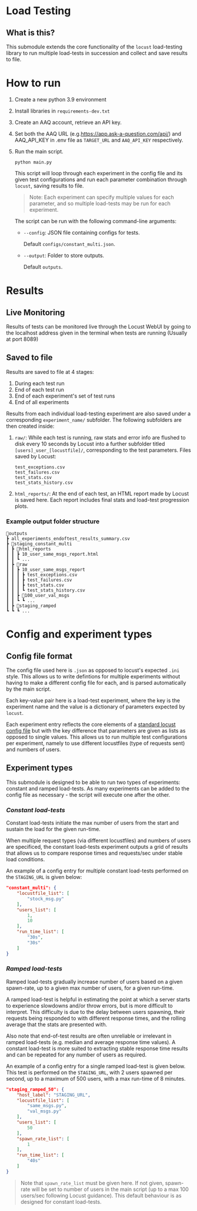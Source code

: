 # Load Testing

## What is this?

This submodule extends the core functionality of the `locust` load-testing library to run multiple load-tests in succession and collect and save results to file.

# How to run

1. Create a new python 3.9 environment

2. Install libraries in `requirements-dev.txt`

3. Create an AAQ account, retrieve an API key.

4. Set both the AAQ URL (e.g.https://app.ask-a-question.com/api/) and AAQ_API_KEY in .env file as 
`TARGET_URL` and `AAQ_API_KEY` respectively.

5. Run the main script.

    ```console
    python main.py
    ```

    This script will loop through each experiment in the config file and its given test configurations and run each parameter combination through `locust`, saving results to file.

    > Note: Each experiment can specify multiple values for each parameter, and so multiple load-tests may be run for each experiment.

    The script can be run with the following command-line arguments:

    - `--config`: JSON file containing configs for tests.

        Default `configs/constant_multi.json`.

    - `--output`: Folder to store outputs.

        Default `outputs`.


# Results

## Live Monitoring

Results of tests can be monitored live through the Locust WebUI by going to the localhost address given in the terminal when tests are running (Usually at port 8089)

## Saved to file

Results are saved to file at 4 stages:

1. During each test run
2. End of each test run
3. End of each experiment's set of test runs
4. End of all experiments


Results from each individual load-testing experiment are also saved under a corresponding `experiment_name/` subfolder. The following subfolders are then created inside:

1. `raw/`: While each test is running, raw stats and error info are flushed to disk every 10 seconds by Locust into a further subfolder titled `[users]_user_[locustfile]/`, corresponding to the test parameters. Files saved by Locust:

    ```console
    test_exceptions.csv
    test_failures.csv
    test_stats.csv
    test_stats_history.csv
    ```

2. `html_reports/`: At the end of each test, an HTML report made by Locust is saved here. Each report includes final stats and load-test progression plots.

### Example output folder structure

```console
📂outputs
┣ all_experiments_endoftest_results_summary.csv
┣ 📂staging_constant_multi
┃ ┣ 📂html_reports
┃ ┃ ┣ 10_user_same_msgs_report.html
┃ ┃ ┗ ...
┃ ┣ 📂raw
┃ ┃ ┣ 10_user_same_msgs_report
┃ ┃ ┃ ┣ test_exceptions.csv
┃ ┃ ┃ ┣ test_failures.csv
┃ ┃ ┃ ┣ test_stats.csv
┃ ┃ ┃ ┗ test_stats_history.csv
┃ ┃ ┣ 📂100_user_val_msgs
┃ ┃ ┗ ┗ ...
┃ ┣ 📂staging_ramped
┗ ┗ ┗ ...
```

# Config and experiment types

## Config file format

The config file used here is `.json` as opposed to locust's expected `.ini` style. This allows us to write defintions for multiple experiments without having to make a different config file for each, and is parsed automatically by the main script.

Each key-value pair here is a load-test experiment, where the key is the experiment name and the value is a dictionary of parameters expected by `locust`.

Each experiment entry reflects the core elements of a [standard locust config file](https://docs.locust.io/en/stable/configuration.html) but with the key difference that parameters are given as lists as opposed to single values. This allows us to run multiple test configurations per experiment, namely to use different locustfiles (type of requests sent) and numbers of users.

## Experiment types

This submodule is designed to be able to run two types of experiments: constant and ramped load-tests. As many experiments can be added to the config file as necessary - the script will execute one after the other.

### _Constant load-tests_

Constant load-tests initiate the max number of users from the start and sustain the load for the given run-time.

When multiple request types (via different locustfiles) and numbers of users are specificed, the constant load-tests experiment outputs a grid of results that allows us to compare response times and requests/sec under stable load conditions.

An example of a config entry for multiple constant load-tests performed on the `STAGING_URL` is given below:

```json
"constant_multi": {
    "locustfile_list": [
        "stock_msg.py"
    ],
    "users_list": [
        1,
        10
    ],
    "run_time_list": [
        "30s",
        "30s"
    ]
}
```


### _Ramped load-tests_

Ramped load-tests gradually increase number of users based on a given spawn-rate, up to a given max number of users, for a given run-time.

A ramped load-test is helpful in estimating the point at which a server starts to experience slowdowns and/or throw errors, but is more difficult to interpret. This difficulty is due to the delay between users spawning, their requests being responded to with different response times, and the rolling average that the stats are presented with.

Also note that end-of-test results are often unreliable or irrelevant in ramped load-tests (e.g. median and average response time values). A constant load-test is more suited to extracting stable response time results and can be repeated for any number of users as required.

An example of a config entry for a single ramped load-test is given below. This test is performed on the `STAGING_URL`, with 2 users spawned per second, up to a maximum of 500 users, with a max run-time of 8 minutes.

```json
"staging_ramped_50": {
    "host_label": "STAGING_URL",
    "locustfile_list": [
        "same_msgs.py",
        "val_msgs.py"
    ],
    "users_list": [
        50
    ],
    "spawn_rate_list": [
        1
    ],
    "run_time_list": [
        "40s"
    ]
}
```

> Note that `spawn_rate_list` must be given here. If not given, spawn-rate will be set to number of users in the main script (up to a max 100 users/sec following Locust guidance). This default behaviour is as designed for constant load-tests.
